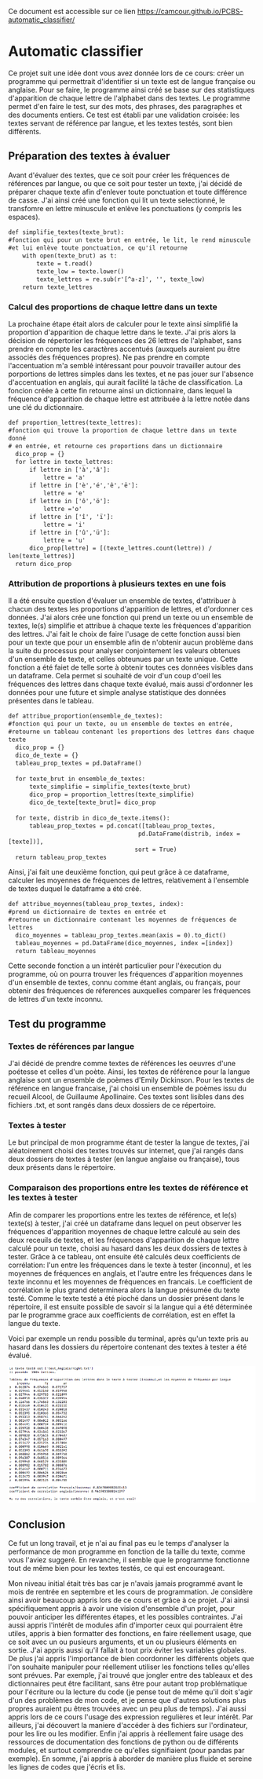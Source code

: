 Ce document est accessible sur ce lien https://camcour.github.io/PCBS-automatic_classifier/

# Automatic classifier

Ce projet suit une idée dont vous avez donnée lors de ce cours: créer un programme qui permettrait d'identifier si un texte est de langue française ou anglaise.
Pour se faire, le programme ainsi créé se base sur des statistiques d'apparition de chaque lettre de l'alphabet dans des textes. Le programme permet d'en faire le test, sur des mots, des phrases, des paragraphes et des documents entiers. Ce test est établi par une validation croisée: les textes servant de référence par langue, et les textes testés, sont bien différents.

## Préparation des textes à évaluer

  Avant d'évaluer des textes, que ce soit pour créer les fréquences de références par langue, ou que ce soit pour tester un        texte, j'ai décidé de préparer chaque texte afin d'enlever toute ponctuation et toute différence de casse.
  J'ai ainsi créé une fonction qui lit un texte selectionné, le transfomre en lettre minuscule et enlève les ponctuations (y compris les espaces).

    def simplifie_textes(texte_brut):
    #fonction qui pour un texte brut en entrée, le lit, le rend minuscule
    #et lui enlève toute ponctuation, ce qu'il retourne
        with open(texte_brut) as t:
            texte = t.read()
            texte_low = texte.lower()
            texte_lettres = re.sub(r'[^a-z]', '', texte_low)
        return texte_lettres

### Calcul des proportions de chaque lettre dans un texte

  La prochaine étape était alors de calculer pour le texte ainsi simplifié la proportion d'apparition de chaque lettre dans le texte. J'ai pris alors la décision de répertorier les fréquences des 26 lettres de l'alphabet, sans prendre en compte les caractères accentués (auxquels auraient pu être associés des fréquences propres). 
  Ne pas prendre en compte l'accentuation m'a semblé intéressant pour pouvoir travailler autour des porportions de lettres simples dans les textes, et ne pas jouer sur l'absence d'accentuation en anglais, qui aurait facilité la tâche de classification.
  La foncion créée à cette fin retourne ainsi un dictionnaire, dans lequel la fréquence d'apparition de chaque lettre est attribuée à la lettre notée dans une clé du dictionnaire.
  
    def proportion_lettres(texte_lettres):
    #fonction qui trouve la proportion de chaque lettre dans un texte donné
    # en entrée, et retourne ces proportions dans un dictionnaire
      dico_prop = {}
      for lettre in texte_lettres:
          if lettre in ['à','â']:
              lettre = 'a'
          if lettre in ['è','é','ê','ë']:
              lettre = 'e'
          if lettre in ['ô','ö']:
              lettre ='o'
          if lettre in ['î', 'ï']:
              lettre = 'i'
          if lettre in ['û','ü']:
              lettre = 'u'
          dico_prop[lettre] = [(texte_lettres.count(lettre)) / len(texte_lettres)]
      return dico_prop
      
### Attribution de proportions à plusieurs textes en une fois
  
  Il a été ensuite question d'évaluer un ensemble de textes, d'attribuer à chacun des textes les proportions d'apparition de lettres, et d'ordonner ces données.
  J'ai alors crée une fonction qui prend un texte ou un ensemble de textes, le(s) simplifie et attribue à chaque texte les frèquences d'apparition des lettres. J'ai fait le choix de faire l'usage de cette fonction aussi bien pour un texte que pour un ensemble afin de n'obtenir aucun problème dans la suite du processus pour analyser conjointement les valeurs obtenues d'un ensemble de texte, et celles obteunues par un texte unique. 
  Cette fonction a été faiet de telle sorte à obtenir toutes ces données visibles dans un dataframe. Cela permet si souhaité de voir d'un coup d'oeil les fréquences des lettres dans chaque texte évalué, mais aussi d'ordonner les données pour une future et simple analyse statistique des données présentes dans le tableau. 

  
  
    def attribue_proportion(ensemble_de_textes):
    #fonction qui pour un texte, ou un ensemble de textes en entrée,
    #retourne un tableau contenant les proportions des lettres dans chaque texte
      dico_prop = {}
      dico_de_texte = {}
      tableau_prop_textes = pd.DataFrame()

      for texte_brut in ensemble_de_textes:
          texte_simplifie = simplifie_textes(texte_brut)
          dico_prop = proportion_lettres(texte_simplifie)
          dico_de_texte[texte_brut]= dico_prop

      for texte, distrib in dico_de_texte.items():
          tableau_prop_textes = pd.concat([tableau_prop_textes,
                                         pd.DataFrame(distrib, index =[texte])],
                                        sort = True)
      return tableau_prop_textes

 Ainsi, j'ai fait une deuxième fonction, qui peut grâce à ce dataframe, calculer les moyennes de fréquences de lettres, relativement à l'ensemble de textes duquel le dataframe a été créé. 

    def attribue_moyennes(tableau_prop_textes, index):
    #prend un dictionnaire de textes en entrée et
    #retourne un dictionnaire contenant les moyennes de fréquences de lettres
      dico_moyennes = tableau_prop_textes.mean(axis = 0).to_dict()
      tableau_moyennes = pd.DataFrame(dico_moyennes, index =[index])
      return tableau_moyennes
    
    
  Cette seconde fonction a un intérêt particulier pour l'éxecution du programme, où on pourra trouver les fréquences d'apparition moyennes d'un ensemble de textes, connu comme étant anglais, ou français, pour obtenir des fréquences de réferences auxquelles comparer les fréquences de lettres d'un texte inconnu.
   
## Test du programme
 
### Textes de références par langue
 
 J'ai décidé de prendre comme textes de références les oeuvres d'une poétesse et celles d'un poète. Ainsi, les textes de référence pour la langue anglaise sont un ensemble de poèmes d'Emily Dickinson. Pour les textes de référence en langue francaise, j'ai choisi un ensemble de poèmes issu du recueil Alcool, de Guillaume Apollinaire. Ces textes sont lisibles dans des fichiers .txt, et sont rangés dans deux dossiers de ce répertoire.
 
### Textes à tester
 
  Le but principal de mon programme étant de tester la langue de textes, j'ai aléatoirement choisi des textes trouvés sur internet, que j'ai rangés dans deux dossiers de textes à tester (en langue anglaise ou française), tous deux présents dans le répertoire.
  
### Comparaison des proportions entre les textes de référence et les textes à tester
  
  Afin de comparer les proportions entre les textes de référence, et le(s) texte(s) à tester, j'ai créé un dataframe dans lequel on peut observer les fréquences d'apparition moyennes de chaque lettre calculé au sein des deux receuils de textes, et les fréquences d'apparition de chaque lettre calculé pour un texte, choisi au hasard dans les deux dossiers de textes à tester.
  Grâce à ce tableau, ont ensuite été calculés deux coefficients de corrélation: l'un entre les fréquences dans le texte à tester (inconnu), et les moyennes de fréquences en anglais, et l'autre entre les fréquences dans le texte inconnu et les moyennes de fréquences en francais.
  Le coefficient de corrélation le plus grand determinera alors la langue présumée du texte testé.
  Comme le texte testé a été pioché dans un dossier présent dans le répertoire, il est ensuite possible de savoir si la langue qui a été déterminée par le programme grace aux coefficients de corrélation, est en effet la langue du texte.
 
Voici par exemple un rendu possible du terminal, après qu'un texte pris au hasard dans les dossiers du répertoire contenant des textes à tester a été évalué.

![exemple de terminal avec le texte night.txt](/exemple_rendu_sur_terminal.png)

  
## Conclusion
 
Ce fut un long travail, et je n'ai au final pas eu le temps d'analyser la performance de mon programme en fonction de la taille du texte, comme vous l'aviez suggeré. En revanche, il semble que le programme fonctionne tout de même bien pour les textes testés, ce qui est encourageant.

Mon niveau initial était très bas car je n'avais jamais programmé avant le mois de rentrée en septembre et les cours de programmation. Je considère ainsi avoir beaucoup appris lors de ce cours et grâce à ce projet. 
J'ai ainsi spécifiquement appris à avoir une vision d'ensemble d'un projet, pour pouvoir anticiper les différentes étapes, et les possibles contraintes. J'ai aussi appris l'intérêt de modules afin d'importer ceux qui pourraient être utiles, appris à bien formatter des fonctions, en faire réellement usage, que ce soit avec un ou pusieurs arguments, et un ou plusieurs éléments en sortie. J'ai appris aussi qu'il fallait à tout prix éviter les variables globales. De plus j'ai appris l'importance de bien coordonner les différents objets que l'on souhaite manipuler pour réellement utiliser les fonctions telles qu'elles sont prévues. Par exemple, j'ai trouvé que jongler entre des tableaux et des dictionnaires peut être facilitant, sans être pour autant trop problématique pour l'écriture ou la lecture du code (je pense tout de même qu'il doit s'agir d'un des problèmes de mon code, et je pense que d'autres solutions plus propres auraient pu êtres trouvées avec un peu plus de temps). J'ai aussi appris lors de ce cours l'usage des expression regulières et leur intérêt. Par ailleurs, j'ai découvert la maniere d'accéder à des fichiers sur l'ordinateur, pour les lire ou les modifier. Enfin j'ai appris à réellement faire usage des ressources de documentation des fonctions de python ou de différents modules, et surtout comprendre ce qu'elles signifiaient (pour pandas par exemple).
En somme, j'ai appris à aborder de manière plus fluide et sereine les lignes de codes que j'écris et lis.

